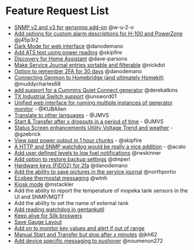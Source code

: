 # Feature Request List
- [SNMP v2 and v3 for gensnmp add-on](https://github.com/jgyates/genmon/issues/705) @w-u-2-o
- [Add options for custom alarm descriptions for H-100 and PowerZone](https://github.com/jgyates/genmon/issues/660) @j45p3r2
- [Dark Mode for web interface](https://github.com/jgyates/genmon/issues/602) @danodemano
- [Add ATS test using power reading](https://github.com/jgyates/genmon/issues/593) @skipfire
- [Discovery for Home Assistant](https://github.com/jgyates/genmon/issues/590) @dave-parsons
- [Make Service Journal entries sortable and filterable](https://github.com/jgyates/genmon/issues/584) @nickdot
- [Option to remember 2FA for 30 days](https://github.com/jgyates/genmon/issues/565) @danodemano
- [Connecting Genmon to Homebridge (and ultimately Homekit)](https://github.com/jgyates/genmon/issues/552) @muddycharles68
- [add support for a Cummins Quiet Connect generator](https://github.com/jgyates/genmon/issues/553) @derekatkins
- [TX Industrial Switch support](https://github.com/jgyates/genmon/issues/463) @unsword01
- [Unified web interface for running multiple instances of generator monitor](https://github.com/jgyates/genmon/issues/260) - @KUBAllen
- [Translate to other languages](https://github.com/jgyates/genmon/issues/239) - @JMVS
- [Start & Transfer after x dropouts in a period of time](https://github.com/jgyates/genmon/issues/353) - @JMVS
- [Status Screen enhancements Utility Voltage Trend and weather](https://github.com/jgyates/genmon/issues/439) - @gzebrick
- [View past power output in 1 hour chunks](https://github.com/jgyates/genmon/issues) - @skipfire
- [A HTTP and SNMP watchdog would be really a nice addition](https://github.com/jgyates/genmon/issues/735) - @acato
- [Add user defined levels to low fuel notifications](https://github.com/jgyates/genmon/issues/818) @rwskinner
- [Add option to restore backup settings](https://github.com/jgyates/genmon/issues/829) @dmperl 
- [Hardware keys (FIDO2) for 2fa](https://github.com/jgyates/genmon/issues/841) @danodemano 
- [Add the ability to save pictures in the service journal](https://github.com/jgyates/genmon/issues/896) @northportio
- [Ecobee thermostat messaging](https://github.com/jgyates/genmon/issues/921) @wtnh 
- [Kiosk mode](https://github.com/jgyates/genmon/issues/970) @mstackler 
- Add the ability to report the temperature of mopeka tank sensors in the UI and SNMP/MQTT
- Add the ability to set the name of external tank
- [Add reading watchdog in gentankutil](https://github.com/jgyates/genmon/issues/1018)
- [Keep alive for Silk broswers](https://github.com/jgyates/genmon/discussions/1059)
- [Save Gauge Layout](https://github.com/jgyates/genmon/discussions/1078)
- [Add on to monitor key values and alert if out of range](https://github.com/jgyates/genmon/discussions/1089)
- [Manual Start and Transfer but stop after x minutes](https://github.com/jgyates/genmon/discussions/1174) @jkh62
- [Add device specific messaging to pushover](https://github.com/jgyates/genmon/issues/1246) @noumenon272

